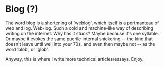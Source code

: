 # Blog (?)

The word blog is a shortening of 'weblog', which itself is a portmanteau of web and log. Web-log. Such a cold and machine-like way of describing writing on the internet. Why has it stuck? Maybe because it's one syllable. Or maybe it evokes the same puerile internal snickering -- the kind that doesn't leave until well into your 70s, and even then maybe not -- as the word 'blob', or 'glob'.

Anyway, this is where I write more technical articles/essays. Enjoy.

